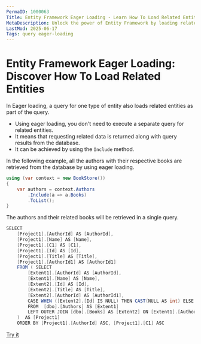```yaml
---
PermaID: 1000063
Title: Entity Framework Eager Loading - Learn How To Load Related Entities
MetaDescription: Unlock the power of Entity Framework by loading related entities with the include method in the same LINQ query. Learn how to query all your related entities using the Include method.
LastMod: 2025-06-17
Tags: query eager-loading
---
```


# Entity Framework Eager Loading: Discover How To Load Related Entities

In Eager loading, a query for one type of entity also loads related entities as part of the query. 

 - Using eager loading, you don't need to execute a separate query for related entities.
 - It means that requesting related data is returned along with query results from the database. 
 - It can be achieved by using the `Include` method.

In the following example, all the authors with their respective books are retrieved from the database by using eager loading.

```csharp
using (var context = new BookStore())
{
    var authors = context.Authors
        .Include(a => a.Books)
        .ToList();
}
```

The authors and their related books will be retrieved in a single query.

```csharp
SELECT 
    [Project1].[AuthorId] AS [AuthorId], 
    [Project1].[Name] AS [Name], 
    [Project1].[C1] AS [C1], 
    [Project1].[Id] AS [Id], 
    [Project1].[Title] AS [Title], 
    [Project1].[AuthorId1] AS [AuthorId1]
    FROM ( SELECT 
        [Extent1].[AuthorId] AS [AuthorId], 
        [Extent1].[Name] AS [Name], 
        [Extent2].[Id] AS [Id], 
        [Extent2].[Title] AS [Title], 
        [Extent2].[AuthorId] AS [AuthorId1], 
        CASE WHEN ([Extent2].[Id] IS NULL) THEN CAST(NULL AS int) ELSE 1 END AS [C1]
        FROM  [dbo].[Authors] AS [Extent1]
        LEFT OUTER JOIN [dbo].[Books] AS [Extent2] ON [Extent1].[AuthorId] = [Extent2].[AuthorId]
    )  AS [Project1]
    ORDER BY [Project1].[AuthorId] ASC, [Project1].[C1] ASC
```

[Try it](https://dotnetfiddle.net/Kjlh5E)
